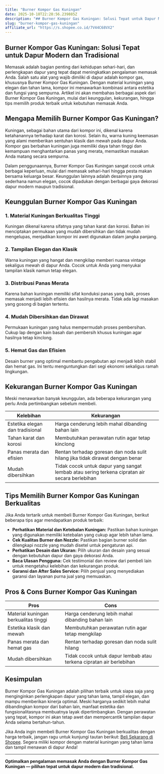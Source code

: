 ```yaml
---
title: "Burner Kompor Gas Kuningan"
date: 2025-10-18T22:28:56.239885Z
description: "## Burner Kompor Gas Kuningan: Solusi Tepat untuk Dapur Modern dan Tradisional..."
slug: "burner-kompor-gas-kuningan"
affiliate_url: "https://s.shopee.co.id/7V44C68VX2"
---
```

## Burner Kompor Gas Kuningan: Solusi Tepat untuk Dapur Modern dan Tradisional

Memasak adalah bagian penting dari kehidupan sehari-hari, dan perlengkapan dapur yang tepat dapat meningkatkan pengalaman memasak Anda. Salah satu alat yang wajib dimiliki di dapur adalah kompor gas, khususnya Burner Kompor Gas Kuningan. Dengan material kuningan yang elegan dan tahan lama, kompor ini menawarkan kombinasi antara estetika dan fungsi yang sempurna. Artikel ini akan membahas berbagai aspek dari Burner Kompor Gas Kuningan, mulai dari keunggulan, kekurangan, hingga tips memilih produk terbaik untuk kebutuhan memasak Anda.

## Mengapa Memilih Burner Kompor Gas Kuningan?

Kuningan, sebagai bahan utama dari kompor ini, dikenal karena ketahanannya terhadap karat dan korosi. Selain itu, warna kuning keemasan yang alami memberikan sentuhan klasik dan mewah pada dapur Anda. Kompor gas berbahan kuningan juga memiliki daya tahan tinggi dan kemampuan menghantarkan panas yang merata, memastikan masakan Anda matang secara sempurna.

Dalam penggunaannya, Burner Kompor Gas Kuningan sangat cocok untuk berbagai keperluan, mulai dari memasak sehari-hari hingga pesta makan bersama keluarga besar. Keunggulan lainnya adalah desainnya yang sederhana namun elegan, cocok dipadukan dengan berbagai gaya dekorasi dapur modern maupun tradisional.

## Keunggulan Burner Kompor Gas Kuningan

### 1. Material Kuningan Berkualitas Tinggi

Kuningan dikenal karena sifatnya yang tahan karat dan korosi. Bahan ini menciptakan permukaan yang mudah dibersihkan dan tidak mudah mengelupas, menjadikan kompor ini awet digunakan dalam jangka panjang.

### 2. Tampilan Elegan dan Klasik

Warna kuningan yang hangat dan mengkilap memberi nuansa vintage sekaligus mewah di dapur Anda. Cocok untuk Anda yang menyukai tampilan klasik namun tetap elegan.

### 3. Distribusi Panas Merata

Karena bahan kuningan memiliki sifat konduksi panas yang baik, proses memasak menjadi lebih efisien dan hasilnya merata. Tidak ada lagi masakan yang gosong di bagian tertentu.

### 4. Mudah Dibersihkan dan Dirawat

Permukaan kuningan yang halus mempermudah proses pembersihan. Cukup lap dengan kain basah dan pembersih khusus kuningan agar hasilnya tetap kinclong.

### 5. Hemat Gas dan Efisien

Desain burner yang optimal membantu pengabutan api menjadi lebih stabil dan hemat gas. Ini tentu menguntungkan dari segi ekonomi sekaligus ramah lingkungan.

## Kekurangan Burner Kompor Gas Kuningan

Meski menawarkan banyak keunggulan, ada beberapa kekurangan yang perlu Anda pertimbangkan sebelum membeli.

| Kelebihan                            | Kekurangan                                    |
|------------------------------------|--------------------------------------------|
| Estetika elegan dan tradisional   | Harga cenderung lebih mahal dibanding bahan lain |
| Tahan karat dan korosi            | Membutuhkan perawatan rutin agar tetap kinclong |
| Panas merata dan efisien           | Rentan terhadap goresan dan noda sulit hilang jika tidak dirawat dengan benar |
| Mudah dibersihkan                  | Tidak cocok untuk dapur yang sangat lembab atau sering terkena cipratan air secara berlebihan |

## Tips Memilih Burner Kompor Gas Kuningan Berkualitas

Jika Anda tertarik untuk membeli Burner Kompor Gas Kuningan, berikut beberapa tips agar mendapatkan produk terbaik:

- **Perhatikan Material dan Ketebalan Kuningan:** Pastikan bahan kuningan yang digunakan memiliki ketebalan yang cukup agar lebih tahan lama.
- **Cek Kualitas Burner dan Nozzle:** Pastikan bagian burner solid dan dilengkapi nozzle yang mudah disetel untuk pengaturan api.
- **Perhatikan Desain dan Ukuran:** Pilih ukuran dan desain yang sesuai dengan kebutuhan dapur dan gaya dekorasi Anda.
- **Baca Ulasan Pengguna:** Cek testimonial dan review dari pembeli lain untuk mengetahui kelebihan dan kekurangan produk.
- **Garansi dan After Sales Service:** Pilih penjual yang menyediakan garansi dan layanan purna jual yang memuaskan.

## Pros & Cons Burner Kompor Gas Kuningan

| **Pros**                                            | **Cons**                                               |
|-----------------------------------------------------|---------------------------------------------------------|
| Material kuningan berkualitas tinggi               | Harga cenderung lebih mahal dibanding bahan lain     |
| Estetika klasik dan mewah                          | Membutuhkan perawatan rutin agar tetap mengkilap   |
| Panas merata dan hemat gas                          | Rentan terhadap goresan dan noda sulit hilang       |
| Mudah dibersihkan                                   | Tidak cocok untuk dapur lembab atau terkena cipratan air berlebihan |

## Kesimpulan

Burner Kompor Gas Kuningan adalah pilihan terbaik untuk siapa saja yang menginginkan perlengkapan dapur yang tahan lama, tampil elegan, dan mampu memberikan kinerja optimal. Meski harganya sedikit lebih mahal dibandingkan kompor dari bahan lain, manfaat estetika dan fungsionalitasnya membuatnya layak dipertimbangkan. Dengan perawatan yang tepat, kompor ini akan tetap awet dan mempercantik tampilan dapur Anda selama bertahun-tahun.

Jika Anda ingin membeli Burner Kompor Gas Kuningan berkualitas dengan harga terbaik, jangan ragu untuk kunjungi tautan berikut: [Beli Sekarang di Shopee](https://s.shopee.co.id/7V44C68VX2). Segera miliki kompor dengan material kuningan yang tahan lama dan tampil menawan di dapur Anda!

---

**Optimalkan pengalaman memasak Anda dengan Burner Kompor Gas Kuningan — pilihan tepat untuk dapur modern dan tradisional.**